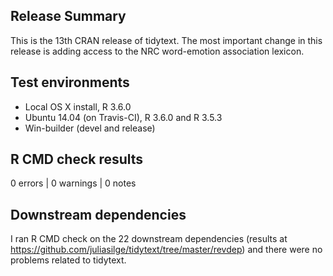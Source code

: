 ## Release Summary

This is the 13th CRAN release of tidytext. The most important change in this release is adding access to the NRC word-emotion association lexicon. 

## Test environments

* Local OS X install, R 3.6.0
* Ubuntu 14.04 (on Travis-CI), R 3.6.0 and R 3.5.3
* Win-builder (devel and release)

## R CMD check results

0 errors | 0 warnings | 0 notes

## Downstream dependencies

I ran R CMD check on the 22 downstream dependencies (results at https://github.com/juliasilge/tidytext/tree/master/revdep) and there were no problems related to tidytext.
